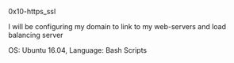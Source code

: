 0x10-https_ssl

I will be configuring my domain to link to my web-servers and load balancing server

OS: Ubuntu 16.04, 
Language: Bash Scripts

